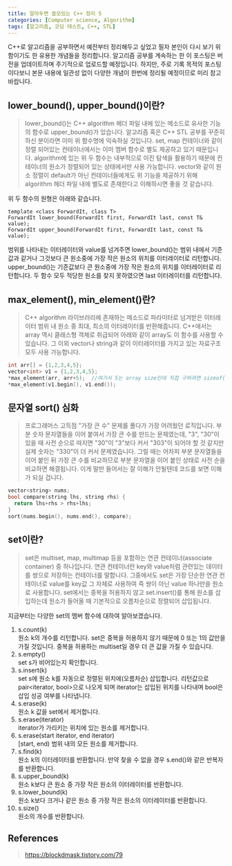 ```yaml
---
title: 알아두면 쓸모있는 C++ 정리 5
categories: [Computer science, Algorithm]
tags: [알고리즘, 코딩 테스트, C++, STL]
---
```


C++로 알고리즘을 공부하면서 예전부터 정리해두고 싶었고 필자 본인이 다시 보기 위함이기도 한 유용한 개념들을 정리합니다.
알고리즘 공부를 계속하는 한 이 포스팅은 버전을 업데이트하며 주기적으로 업로드할 예정입니다. 하지만, 주로 기록 목적의 포스팅이다보니 본문 내용에 일관성 없이 다양한 개념이 한번에 정리될 예정이므로 미리 참고 바랍니다. 

## lower_bound(), upper_bound()이란?
> lower_bound()는 C++ algorithm 헤더 파일 내에 있는 메소드로 유사한 기능의 함수로 upper_bound()가 있습니다. 알고리즘 혹은 C++ STL 공부를 꾸준히 하신 분이라면 이미 위 함수명에 익숙하실 것입니다. set, map 컨테이너와 같이 정렬 되어있는 컨테이너에서는 이미 멤버 함수로 별도 제공하고 있기 때문입니다. algorithm에 있는 위 두 함수는 내부적으로 이진 탐색을 활용하기 때문에 컨테이너의 원소가 정렬되어 있는 상태에서만 사용 가능합니다. vector와 같이 원소 정렬이 default가 아닌 컨테이너들에게도 위 기능을 제공하기 위해 algorithm 헤더 파일 내에 별도로 존재한다고 이해하시면 좋을 것 같습니다.  
  
위 두 함수의 원형은 아래와 같습니다.
```
template <class ForwardIt, class T>
ForwardIt lower_bound(ForwardIt first, ForwardIt last, const T& value);
ForwardIt upper_bound(ForwardIt first, ForwardIt last, const T& value);
```
범위를 나타내는 이터레이터와 value를 넘겨주면 lower_bound()는 범위 내에서 기준값과 같거나 그것보다 큰 원소중에 가장 작은 원소의 위치를 이터레이터로 리턴합니다. upper_bound()는 기준값보다 큰 원소중에 가장 작은 원소의 위치를 이터레이터로 리턴합니다. 두 함수 모두 적당한 원소를 찾지 못하였으면 last 이터레이터를 리턴합니다.

## max_element(), min_element()란?
> C++ algorithm 라이브러리에 존재하는 메소드로 파라미터로 넘겨받은 이터레이터 범위 내 원소 중 최대, 최소의 이터레이터를 반환해줍니다. C++에서는 array 역시 클래스형 객체로 취급되어 아래와 같이 array도 이 함수를 사용할 수 있습니다. 그 이외 vector나 string과 같이 이터레이터를 가지고 있는 자료구조 모두 사용 가능합니다.
```cpp
int arr[] = {1,2,3,4,5};
vector<int> v1 = {1,2,3,4,5};
*max_element(arr, arr+5);  //여기서 5는 array size인데 직접 구하려면 sizeof(arr)/sizeof(arr[0])
*max_element(v1.begin(), v1.end());
``` 

## 문자열 sort() 심화
> 프로그래머스 고득점 "가장 큰 수" 문제를 풀다가 가장 어려웠던 로직입니다. 부분 숫자 문자열들을 이어 붙여서 가장 큰 수를 만드는 문제였는데, "3", "30"이 있을 때 사전 순으로 따지면 "30"이 "3"보다 커서 "303"이 되어야 할 것 같지만 실제 숫자는 "330"이 더 커서 문제였습니다. 그럴 때는 어차피 부분 문자열들을 이어 붙인 뒤 가장 큰 수를 비교하므로 부분 문자열을 이어 붙인 상태로 사전 순을 비교하면 해결됩니다. 이게 말만 들어서는 잘 이해가 안될텐데 코드를 보면 이해가 되실 겁니다.
```cpp
vector<string> nums;
bool compare(string lhs, string rhs) {
  return lhs+rhs > rhs+lhs;
}
sort(nums.begin(), nums.end(), compare);
```

## set이란?
> set은 multiset, map, multimap 등을 포함하는 연관 컨테이너(associate container) 중 하나입니다. 연관 컨테이너란 key와 value처럼 관련있는 데이터를 쌍으로 저장하는 컨테이너를 말합니다. 그중에서도 set은 가장 단순한 연관 컨테이너로 value를 key값 그 자체로 사용하여 즉 쌍이 아닌 value 하나만을 원소로 사용합니다. set에서는 중복을 허용하지 않고 set.insert()를 통해 원소를 삽입하는데 원소가 들어올 때 기본적으로 오름차순으로 정렬되어 삽입됩니다.  

지금부터는 다양한 set의 멤버 함수에 대하여 알아보겠습니다.
1. s.count(k)  
원소 k의 개수를 리턴합니다. set은 중복을 허용하지 않기 때문에 0 또는 1의 값만을 가질 것입니다. 중복을 허용하는 multiset일 경우 더 큰 값을 가질 수 있습니다.
2. s.empty()  
set s가 비어있는지 확인합니다.
3. s.insert(k)  
set s에 원소 k를 자동으로 정렬된 위치에(오름차순) 삽입합니다. 리턴값으로 pair\<iterator, bool>으로 나오게 되며 iterator는 삽입된 위치를 나타내며 bool은 삽입 성공 여부를 나타냅니다.
4. s.erase(k)  
원소 k 값을 set에서 제거합니다.
5. s.erase(iterator)  
iterator가 가리키는 위치에 있는 원소를 제거합니다.
6. s.erase(start iterator, end iterator)  
[start, end) 범위 내의 모든 원소를 제거합니다.
7. s.find(k)  
원소 k의 이터레이터를 반환합니다. 만약 찾을 수 없을 경우 s.end()와 같은 반복자를 반환합니다.
8. s.upper_bound(k)  
원소 k보다 큰 원소 중 가장 작은 원소의 이터레이터를 반환합니다.
9. s.lower_bound(k)  
원소 k보다 크거나 같은 원소 중 가장 작은 원소의 이터레이터를 반환합니다.
10. s.size()  
원소의 개수를 반환합니다.

## References
> https://blockdmask.tistory.com/79  

